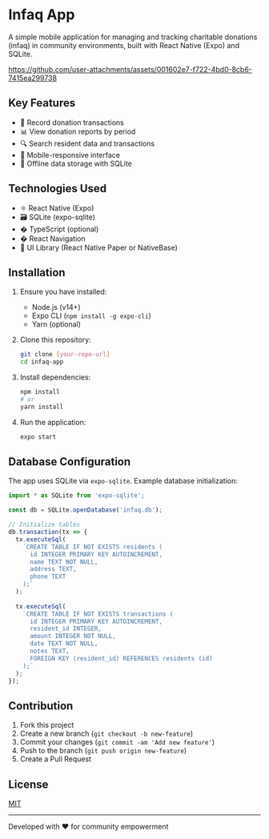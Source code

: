 # Infaq App

A simple mobile application for managing and tracking charitable donations (infaq) in community environments, built with React Native (Expo) and SQLite.

https://github.com/user-attachments/assets/001602e7-f722-4bd0-8cb6-7415ea299738

## Key Features

- 📝 Record donation transactions
- 📊 View donation reports by period
- 🔍 Search resident data and transactions
- 📱 Mobile-responsive interface
- 🔄 Offline data storage with SQLite

## Technologies Used

- ⚛️ React Native (Expo)
- 🗃️ SQLite (expo-sqlite)
- � TypeScript (optional)
- � React Navigation
- 🎨 UI Library (React Native Paper or NativeBase)

## Installation

1. Ensure you have installed:
   - Node.js (v14+)
   - Expo CLI (`npm install -g expo-cli`)
   - Yarn (optional)

2. Clone this repository:
   ```bash
   git clone [your-repo-url]
   cd infaq-app
   ```

3. Install dependencies:
   ```bash
   npm install
   # or
   yarn install
   ```

4. Run the application:
   ```bash
   expo start
   ```

## Database Configuration

The app uses SQLite via `expo-sqlite`. Example database initialization:

```javascript
import * as SQLite from 'expo-sqlite';

const db = SQLite.openDatabase('infaq.db');

// Initialize tables
db.transaction(tx => {
  tx.executeSql(
    `CREATE TABLE IF NOT EXISTS residents (
      id INTEGER PRIMARY KEY AUTOINCREMENT,
      name TEXT NOT NULL,
      address TEXT,
      phone TEXT
    );`
  );
  
  tx.executeSql(
    `CREATE TABLE IF NOT EXISTS transactions (
      id INTEGER PRIMARY KEY AUTOINCREMENT,
      resident_id INTEGER,
      amount INTEGER NOT NULL,
      date TEXT NOT NULL,
      notes TEXT,
      FOREIGN KEY (resident_id) REFERENCES residents (id)
    );`
  );
});
```

## Contribution

1. Fork this project
2. Create a new branch (`git checkout -b new-feature`)
3. Commit your changes (`git commit -am 'Add new feature'`)
4. Push to the branch (`git push origin new-feature`)
5. Create a Pull Request

## License

[MIT](LICENSE)

---

Developed with ❤️ for community empowerment
